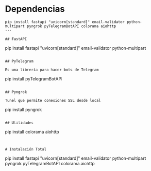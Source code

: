 # Dependencias

```
pip install fastapi "uvicorn[standard]" email-validator python-multipart pyngrok pyTelegramBotAPI colorama aiohttp
---

## FastAPI

```
pip install fastapi "uvicorn[standard]" email-validator python-multipart
```

## PyTelegram

Es una librería para hacer bots de Telegram

```
pip install pyTelegramBotAPI
```

## Pyngrok

Tunel que permite conexiones SSL desde local

```
pip install pyngrok
```

## Utilidades

```
pip install colorama aiohttp
```


# Instalación Total
```
pip install fastapi "uvicorn[standard]" email-validator python-multipart pyngrok pyTelegramBotAPI colorama aiohttp
```
